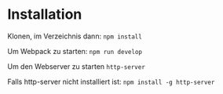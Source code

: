 # Installation

Klonen, im Verzeichnis dann: `npm install`

Um Webpack zu starten: `npm run develop`

Um den Webserver zu starten `http-server`

Falls http-server nicht installiert ist: `npm install -g http-server`